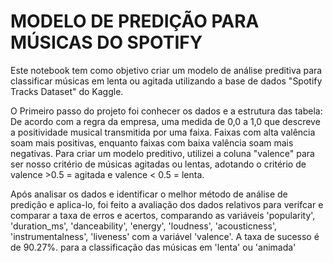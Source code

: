 # MODELO DE PREDIÇÃO PARA MÚSICAS DO SPOTIFY
Este notebook tem como objetivo criar um modelo de análise preditiva para classificar músicas em lenta ou agitada utilizando a base de dados "Spotify Tracks Dataset" do Kaggle.

O Primeiro passo do projeto foi conhecer os dados e a estrutura das tabela:
De acordo com a regra da empresa, uma medida de 0,0 a 1,0 que descreve a positividade musical transmitida por uma faixa. Faixas com alta valência soam mais positivas, enquanto faixas com baixa valência soam mais negativas. Para criar um modelo preditivo, utilizei a coluna "valence" para ser nosso critério de músicas agitadas ou lentas, adotando o critério de valence >0.5 = agitada e valence < 0.5 = lenta.

Após analisar os dados e identificar o melhor método de análise de predição e aplica-lo, foi feito a avaliação dos dados relativos para verifcar  e comparar a taxa de erros e acertos, comparando as variáveis 'popularity', 'duration_ms', 'danceability', 'energy', 'loudness', 'acousticness', 'instrumentalness', 'liveness' com a variável 'valence'. A taxa de sucesso é de 90.27%.
para a classificação das músicas em 'lenta' ou 'animada'

